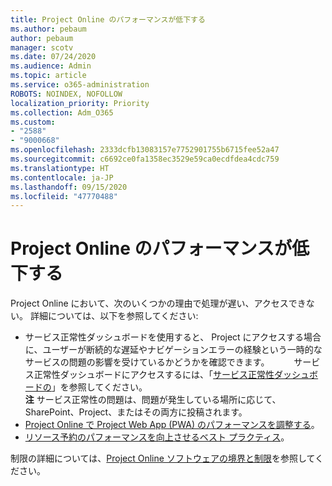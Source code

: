 ```yaml
---
title: Project Online のパフォーマンスが低下する
ms.author: pebaum
author: pebaum
manager: scotv
ms.date: 07/24/2020
ms.audience: Admin
ms.topic: article
ms.service: o365-administration
ROBOTS: NOINDEX, NOFOLLOW
localization_priority: Priority
ms.collection: Adm_O365
ms.custom:
- "2588"
- "9000668"
ms.openlocfilehash: 2333dcfb13083157e7752901755b6715fee52a47
ms.sourcegitcommit: c6692ce0fa1358ec3529e59ca0ecdfdea4cdc759
ms.translationtype: HT
ms.contentlocale: ja-JP
ms.lasthandoff: 09/15/2020
ms.locfileid: "47770488"
---
```

# <a name="slow-performance-with-project-online"></a>Project Online のパフォーマンスが低下する

Project Online において、次のいくつかの理由で処理が遅い、アクセスできない。 詳細については、以下を参照してください:

- サービス正常性ダッシュボードを使用すると、 Project にアクセスする場合に、ユーザーが断続的な遅延やナビゲーションエラーの経験という一時的なサービスの問題の影響を受けているかどうかを確認できます。　　　 サービス正常性ダッシュボードにアクセスするには、「[サービス正常性ダッシュボードの](https://admin.microsoft.com/AdminPortal/Home#/servicehealth)」を参照してください。</br>
    **注** サービス正常性の問題は、問題が発生している場所に応じて、SharePoint、Project、またはその両方に投稿されます。
- [Project Online で Project Web App (PWA) のパフォーマンスを調整する](https://docs.microsoft.com/projectonline/tune-project-online-performance)。
- [リソース予約のパフォーマンスを向上させるベスト プラクティス](https://docs.microsoft.com/projectonline/best-practices-to-improve-resource-engagements-performance)。

制限の詳細については、[Project Online ソフトウェアの境界と制限](https://docs.microsoft.com/projectonline/project-online-software-boundaries-and-limits)を参照してください。